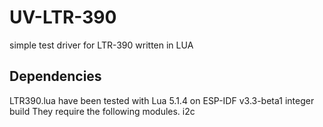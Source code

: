 # UV-LTR-390
simple test driver for LTR-390 written in LUA 

## Dependencies

LTR390.lua have been tested with Lua 5.1.4 on ESP-IDF v3.3-beta1 integer build They require the following modules.
  i2c

